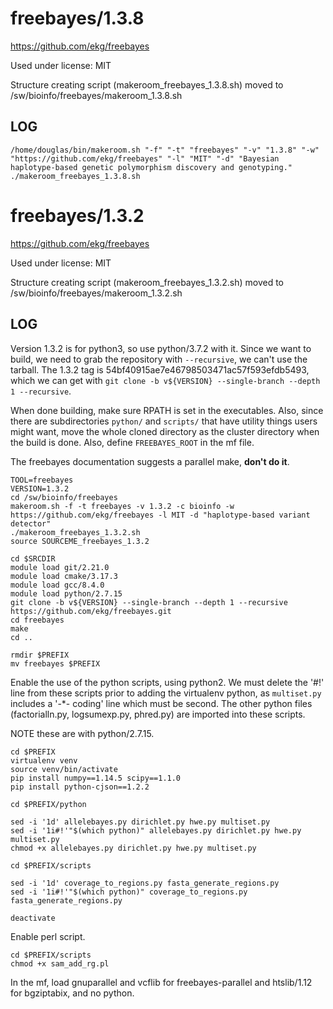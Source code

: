 freebayes/1.3.8
========================

<https://github.com/ekg/freebayes>

Used under license:
MIT


Structure creating script (makeroom_freebayes_1.3.8.sh) moved to /sw/bioinfo/freebayes/makeroom_1.3.8.sh

LOG
---

    /home/douglas/bin/makeroom.sh "-f" "-t" "freebayes" "-v" "1.3.8" "-w" "https://github.com/ekg/freebayes" "-l" "MIT" "-d" "Bayesian haplotype-based genetic polymorphism discovery and genotyping."
    ./makeroom_freebayes_1.3.8.sh
freebayes/1.3.2
========================

<https://github.com/ekg/freebayes>

Used under license:
MIT

Structure creating script (makeroom_freebayes_1.3.2.sh) moved to /sw/bioinfo/freebayes/makeroom_1.3.2.sh

LOG
---

Version 1.3.2 is for python3, so use python/3.7.2 with it.  Since we want to
build, we need to grab the repository with `--recursive`, we can't use the
tarball.  The 1.3.2 tag is 54bf40915ae7e46798503471ac57f593efdb5493, which we 
can get with `git clone -b v${VERSION} --single-branch --depth 1 --recursive`.

When done building, make sure RPATH is set in the executables.  Also, since there
are subdirectories `python/` and `scripts/` that have utility things users might 
want, move the whole cloned directory as the cluster directory when the build is
done.  Also, define `FREEBAYES_ROOT` in the mf file.


The freebayes documentation suggests a parallel make, **don't do it**.


    TOOL=freebayes
    VERSION=1.3.2
    cd /sw/bioinfo/freebayes
    makeroom.sh -f -t freebayes -v 1.3.2 -c bioinfo -w https://github.com/ekg/freebayes -l MIT -d "haplotype-based variant detector" 
    ./makeroom_freebayes_1.3.2.sh 
    source SOURCEME_freebayes_1.3.2 

    cd $SRCDIR
    module load git/2.21.0
    module load cmake/3.17.3
    module load gcc/8.4.0
    module load python/2.7.15
    git clone -b v${VERSION} --single-branch --depth 1 --recursive https://github.com/ekg/freebayes.git
    cd freebayes
    make
    cd ..

    rmdir $PREFIX
    mv freebayes $PREFIX

Enable the use of the python scripts, using python2. We must delete the '#!'
line from these scripts prior to adding the virtualenv python, as `multiset.py`
includes a '-*- coding' line which must be second.  The other python files
(factorialln.py, logsumexp.py, phred.py) are imported into these scripts.

NOTE these are with python/2.7.15.

    cd $PREFIX
    virtualenv venv
    source venv/bin/activate
    pip install numpy==1.14.5 scipy==1.1.0
    pip install python-cjson==1.2.2

    cd $PREFIX/python

    sed -i '1d' allelebayes.py dirichlet.py hwe.py multiset.py
    sed -i '1i#!'"$(which python)" allelebayes.py dirichlet.py hwe.py multiset.py
    chmod +x allelebayes.py dirichlet.py hwe.py multiset.py

    cd $PREFIX/scripts

    sed -i '1d' coverage_to_regions.py fasta_generate_regions.py
    sed -i '1i#!'"$(which python)" coverage_to_regions.py fasta_generate_regions.py

    deactivate


Enable perl script.

    cd $PREFIX/scripts
    chmod +x sam_add_rg.pl

In the mf, load gnuparallel and vcflib for freebayes-parallel and htslib/1.12 for bgziptabix, and no python.

